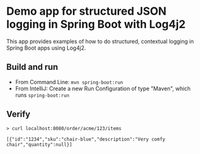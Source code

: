 # Demo app for structured JSON logging in Spring Boot with Log4j2

This app provides examples of how to do structured, contextual logging in Spring Boot apps using Log4j2.

## Build and run

- From Command Line: `mvn spring-boot:run`
- From IntelliJ: Create a new Run Configuration of type "Maven", which runs `spring-boot:run`

## Verify

```shell
> curl localhost:8080/order/acme/123/items

[{"id":"1234","sku":"chair-blue","description":"Very comfy chair","quantity":null}]
```